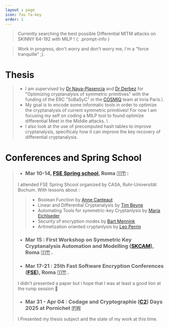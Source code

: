 ```yaml
---
layout : page
icon: fas fa-key
order: 1
---
```


> Currently searching the best possible Differential MITM attacks on SKINNY 64-192 with MILP !
{: .prompt-info }


> Work in progress, don't worry and don't worry me, i'm a "force tranquille" ;).

# Thesis
> * I am supervised by [Dr Naya-Plasencia](http://naya.plasencia.free.fr/Maria/index.php?lg=fr&pg=index "Maria's web site") and [Dr Derbez](https://people.irisa.fr/Patrick.Derbez/ "Patrick's website") for "Optimizing cryptanalysis of symmetric primitives" with the funding of the ERC "SoBaSyC" in the [COSMIQ](https://www.inria.fr/fr/cosmiq "COSMIQ's website") team at Inria Paris.\
> * My goal is to encode some informatic tools in order to optimize the cryptanalysis of current symmetric primitives! For now I am focusing my self on coding a MILP tool to found optimize differential Meet in the Middle attacks. \
> * I also look at the use of precomputed hash tables to improve cryptanalysis, specificaly how it can improve the key recovery of differential cryptanalysis.

# Conferences and Spring School
> * ### Mar 10-14, [FSE Spring school](https://casa.rub.de/en/spring-school-on-symmetric-cryptography "Spring School website"), Roma 🇮🇹 :
> I attended FSE Spring Shcool organized by CASA, Ruhr-Universität Bochum. With lessons about :
>> - Boolean Function by [Anne Canteaut](https://www.rocq.inria.fr/secret/Anne.Canteaut/ "Anne's website")
>> - Linear and Differential Cryptanalysis by [Tim Beyne](https://cryptanalysis.info/tim/ "Tim's website")
>> - Automating Tools for symmetric-key Cryptanlysis by [Maria Eichlseder](https://www.isec.tugraz.at/person/maria-eichlseder/ "Maria's website")
>> - Security of encryption modes by [Bart Mennink](https://www.cs.ru.nl/~bmennink/index.php?page=home "Bart's website")
>> - Aritmetization oriented cryptanlysis by [Leo Perrin](https://who.paris.inria.fr/Leo.Perrin/ "Leo's website")
>
> * ### Mar 15 : First Workshop on Symmetric Key Cryptanalysis Automation and Modelling ([SKCAM](https://skcamworkshop.github.io/skcam2025/ "SKCAM's website")), Roma 🇮🇹 .
>
> * ### Mar 17-21 : 25th Fast Software Encryption Conferences ([FSE](https://fse.iacr.org/2025/ "FSE 2025 website")), Roma 🇮🇹 .
> I didn't presented a paper but i hope that I was at least a good lion at the rump session 🦁
>
> * ### Mar 31 - Apr 04 : Codage and Cryptographie ([C2](https://indico.math.cnrs.fr/event/11948/overview "C2 2025 website")) Days 2025 at Pornichet 🇫🇷
> I Presented my thesis subject and the state of my work at this time. 
